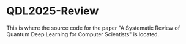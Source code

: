 # QDL2025-Review
This is where the source code for the paper "A Systematic Review of Quantum Deep Learning for Computer Scientists" is located.
